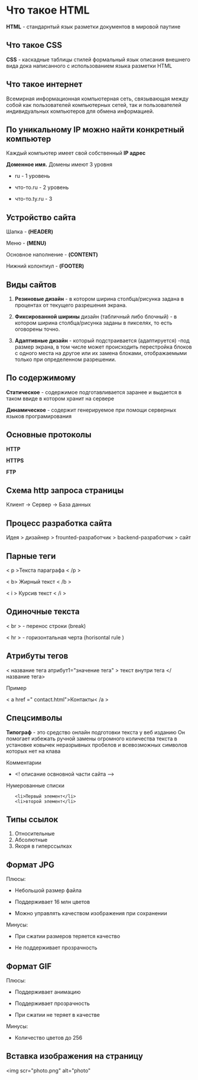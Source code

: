 # Что такое HTML
**HTML** - стандарнтый язык разметки документов в мировой паутине

## Что такое CSS
**CSS** - каскадные таблицы стилей формальный язык описания внешнего вида дока написанного с использованием языка разметки HTML 

## Что такое интернет
Всемирная информационная компьютерная сеть, связывающая между собой как пользователей компьютерных сетей, так и пользователей индивидуальных компьютеров для обмена информацией.

## По уникальному IP можно найти конкретный компьютер  
Каждый компьютер имеет свой собственный **IP адрес**

**Доменное имя.** Домены имеют 3 уровня

* ru - 1 уровень

* что-то.ru -  2 уровень

* что-то.ty.ru - 3

## Устройство сайта 
Шапка - **(HEADER)**

Меню - **(MENU)**

Основное наполнение - **(CONTENT)**

Нижний колонтиул - **(FOOTER)**

## Виды сайтов 

1. **Резиновые дизайн** - в котором ширина столбца/рисунка задана в процентах от текущего разрешения экрана.

2. **Фиксированной ширины** дизайн (табличный либо блочный) -  в котором ширина столбца/рисунка заданы в пикселях, то есть оговорены точно.

3. **Адаптивные дизайн** - который подстраивается (адаптируется) -под размер экрана, в том числе может происходить перестройка блоков с одного места на другое или их замена блоками, отображаемыми только при определенном разрешении.

## По содержимому 
**Статическое** - содержимое подготавливается заранее и выдается в таком ввиде в котором хранит на сервере 

**Динамическое** - содержит генерируемое при помощи серверных языков програмирования 

## Основные протоколы 

**HTTP** 

**HTTPS** 

**FTP**

## Схема http запроса страницы 
Клиент -> Сервер -> 
База данных 

## Процесс разработка сайта 

Идея > дизайнер > frounted-разработчик > backend-разработчик > сайт 

## Парные теги 
< p >Текста параграфа < /p >

< b> Жирный текст < /b >

< i > Курсив текст < /i >

## Одиночные текста 
< br > - перенос строки (break)

< hr > - горизонтальная черта (horisontal rule )

## Атрибуты тегов 
< название тега
атрибут1="значение тега" >
    текст внутри тега 
</ название тега>   

Пример 

< a href =" contact.html">Контакты< /a >

## Спецсимволы 

**Типограф** - это средство онлайн подготовки текста у веб изданию 
Он помогает избежать ручной замены огромного количества текста в установке ковычек неразрывных пробелов и всевозможных символов которых нет на клава

Комментарии 

* <! описание освновной части сайта -->

Нумерованные списки 

<ul>

    <li>Первый элемент</li>
    <li>второй элемент</li>
</ul>

## Типы ссылок 

1. Относительные 
2. Абсолютные 
3. Якоря в гиперссылках 

## **Формат JPG**
Плюсы:

* Небольшой размер файла

* Поддерживает 16 млн цветов

* Можно управлять качеством изображения при сохранении

Минусы:

* При сжатии размеров теряется качество

* Не поддерживает прозрачность

## **Формат GIF**

Плюсы:

* Поддерживает анимацию

* Поддерживает прозрачность

* При сжатии не теряет в качестве

Минусы:

* Количество цветов до 256

## Вставка изображения на страницу 
<img scr="photo.png" alt="photo"
